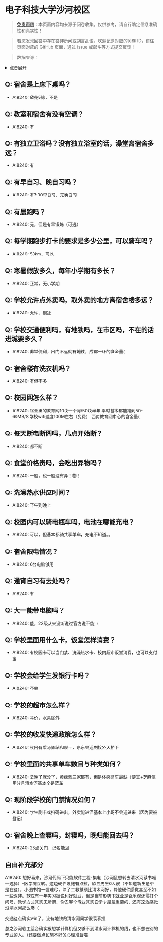 # 电子科技大学沙河校区

> [免责声明](https://colleges.chat/#_3)：本页面内容均来源于问卷收集，仅供参考，请自行确定信息准确性和真实性！

> 若您发现回答中存在答非所问或胡言乱语，欢迎记录对应的问卷 ID，前往页面对应的 GitHub 页面，通过 issue 或邮件等方式提交反馈！

> 数据来源：

<details><summary>点击展开</summary>
<ul>
<li>A18240: 匿名 (2023 年 06 月)</li>
</ul>
</details>

## Q: 宿舍是上床下桌吗？

- A18240: 欣苑5栋，不是

## Q: 教室和宿舍有没有空调？

- A18240: 有

## Q: 有独立卫浴吗？没有独立浴室的话，澡堂离宿舍多远？

- A18240: 有

## Q: 有早自习、晚自习吗？

- A18240: 有7:30早自习，无晚自习

## Q: 有晨跑吗？

- A18240: 无，但是有早锻炼（可逃）

## Q: 每学期跑步打卡的要求是多少公里，可以骑车吗？

- A18240: 50km，可以

## Q: 寒暑假放多久，每年小学期有多长？

- A18240: 正常，无小学期

## Q: 学校允许点外卖吗，取外卖的地方离宿舍楼多远？

- A18240: 允许，很近

## Q: 学校交通便利吗，有地铁吗，在市区吗，不在的话进城要多久？

- A18240: 非常便利，出门不远就有地铁，成都一环的含金量(

## Q: 宿舍楼有洗衣机吗？

- A18240: 有但不多

## Q: 校园网怎么样？

- A18240: 宿舍里的教育网10块一个月/50块半年 平时基本都能跑到50-60MB/S 学校wifi速度100M左右（免费）  西南教育网中心的含金量(

## Q: 每天断电断网吗，几点开始断？

- A18240: 都不断

## Q: 食堂价格贵吗，会吃出异物吗？

- A18240: 一般，也一般没有异！物！

## Q: 洗澡热水供应时间？

- A18240: 下午到晚上

## Q: 校园内可以骑电瓶车吗，电池在哪能充电？

- A18240: 可以，但基本都骑共享单车，充电不知道。。

## Q: 宿舍限电情况？

- A18240: 6台电脑够用

## Q: 通宵自习有去处吗？

- A18240: 有

## Q: 大一能带电脑吗？

- A18240: 能，22级从来没听说过官方说不能（

## Q: 学校里面用什么卡，饭堂怎样消费？

- A18240: 有校园卡可以当门禁、洗澡热水卡、校内超市饭堂消费，也可以支付宝

## Q: 学校会给学生发银行卡吗？

- A18240: 不会

## Q: 学校的超市怎么样？

- A18240: 平价，水果除外

## Q: 学校的收发快递政策怎么样？

- A18240: 校内有菜鸟驿站和顺丰，京东会送到校外天桥下

## Q: 学校里面的共享单车数目与种类如何？

- A18240: 去晚了就没了，黄绿蓝三家都有，但是体感蓝车最缺（便宜+芝麻信用分且清水河基本全是蓝车

## Q: 现阶段学校的门禁情况如何？

- A18240: 学生刷卡或扫码进出，外卖能进但基本上小哥不会送进来（因为要被登记）

## Q: 宿舍晚上查寝吗，封寝吗，晚归能回去吗？

- A18240: 23点关门，记名能回

## 自由补充部分

A18240: 想好再来，沙河代码下只能软件工程-集电（沙河鼠想转去清水河读书唯一选择）-医学院互转。这边硬件设施有点拉，欣五男生6人寝（不知道新生是不是在这），小图书馆一言难尽，除了二教撤硕比清水河好，其他硬件感觉甚至不如一些双非。软院有一年实习据说利好就业，但是当前形势下就业是否乐观还需打个问号。教学方式其实无所谓，你去哪个专业其实自学才是最重要的，还有这边感觉没清水河那么卷（

交通这点确实win了，没有地铁的清水河同学很羡慕捏

总之沙河软工适合确实很想学计算机但又够不到清水河计算机的线，也不想去别的专业的人。（还要做点设施不好的心理准备喵